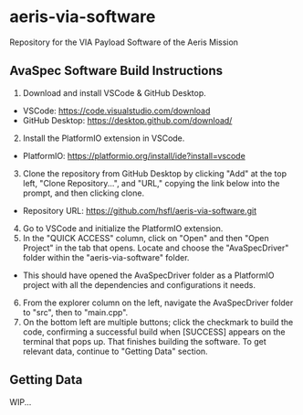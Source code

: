 # aeris-via-software
Repository for the VIA Payload Software of the Aeris Mission

## AvaSpec Software Build Instructions
1. Download and install VSCode & GitHub Desktop.
* VSCode: https://code.visualstudio.com/download
* GitHub Desktop: https://desktop.github.com/download/
2. Install the PlatformIO extension in VSCode.
* PlatformIO: https://platformio.org/install/ide?install=vscode
3. Clone the repository from GitHub Desktop by clicking "Add" at the top left, "Clone Repository...", and "URL," copying the link below into the prompt, and then clicking clone.
* Repository URL: https://github.com/hsfl/aeris-via-software.git
4. Go to VSCode and initialize the PlatformIO extension.
5. In the "QUICK ACCESS" column, click on "Open" and then "Open Project" in the tab that opens. Locate and choose the "AvaSpecDriver" folder within the "aeris-via-software" folder.
* This should have opened the AvaSpecDriver folder as a PlatformIO project with all the dependencies and configurations it needs.
6. From the explorer column on the left, navigate the AvaSpecDriver folder to "src", then to "main.cpp".
7. On the bottom left are multiple buttons; click the checkmark to build the code, confirming a successful build when [SUCCESS] appears on the terminal that pops up.
That finishes building the software. To get relevant data, continue to "Getting Data" section.

## Getting Data
WIP...
